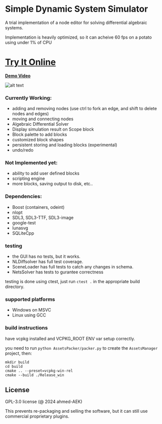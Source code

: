 # Simple Dynamic System Simulator
A trial implementation of a node editor for solving differential algebraic systems.

Implementation is heavily optimized, so it can acheive 60 fps on a potato using under 1% of CPU
# [Try It Online](https://ahmed-aek.github.io/DynamicSimulator-Online/)

**[Demo Video](https://youtu.be/xRRwlTSGhQI)**

![alt text](https://github.com/ahmed-AEK/dummy_NodeEditor/blob/main/preview.png?raw=true)

### Currently Working:
- adding and removing nodes (use ctrl to fork an edge, and shift to delete nodes and edges)
- moving and connecting nodes
- Algebraic Differential Solver
- Display simulation result on Scope block
- Block palette to add blocks
- customized block shapes
- persistent storing and loading blocks (experimental)
- undo/redo

### Not Implemented yet:
- ability to add user defined blocks
- scripting engine
- more blocks, saving output to disk, etc..


### Dependencies:
- Boost (containers, odeint)
- nlopt
- SDL3, SDL3-TTF, SDL3-image
- google-test
- lunasvg
- SQLiteCpp

### testing

- the GUI has no tests, but it works.
- NLDiffsolver has full test coverage. 
- SceneLoader has full tests to catch any changes in schema.
- NetsSolver has tests to gurantee correctness

testing is done using ctest, just run `ctest .` in the appropriate build directory.

### supported platforms
- Windows on MSVC
- Linux using GCC

### build instructions

have vcpkg installed and VCPKG_ROOT ENV var setup correctly.

you need to run `python AssetsPacker/packer.py` to create the `AssetsManager` project, then:

```
mkdir build
cd build
cmake .. --preset=vcpkg-win-rel
cmake --build ./Release_win
```

License
-----------
GPL-3.0 license (@ 2024 ahmed-AEK)

This prevents re-packaging and selling the software, but it can still use commercial proprietary plugins.

[def]: https://dynamicsimulator-beta.static.domains/